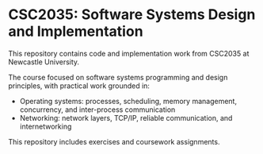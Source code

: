 # CSC2035: Software Systems Design and Implementation

This repository contains code and implementation work from CSC2035 at Newcastle University.

The course focused on software systems programming and design principles, with practical work grounded in:
- Operating systems: processes, scheduling, memory management, concurrency, and inter-process communication
- Networking: network layers, TCP/IP, reliable communication, and internetworking

This repository includes exercises and coursework assignments.
